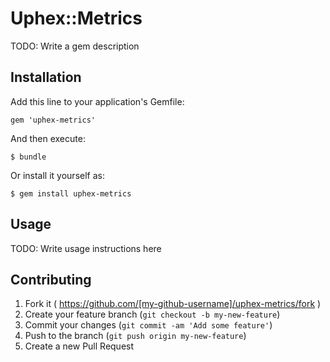 # Uphex::Metrics

TODO: Write a gem description

## Installation

Add this line to your application's Gemfile:

    gem 'uphex-metrics'

And then execute:

    $ bundle

Or install it yourself as:

    $ gem install uphex-metrics

## Usage

TODO: Write usage instructions here

## Contributing

1. Fork it ( https://github.com/[my-github-username]/uphex-metrics/fork )
2. Create your feature branch (`git checkout -b my-new-feature`)
3. Commit your changes (`git commit -am 'Add some feature'`)
4. Push to the branch (`git push origin my-new-feature`)
5. Create a new Pull Request
